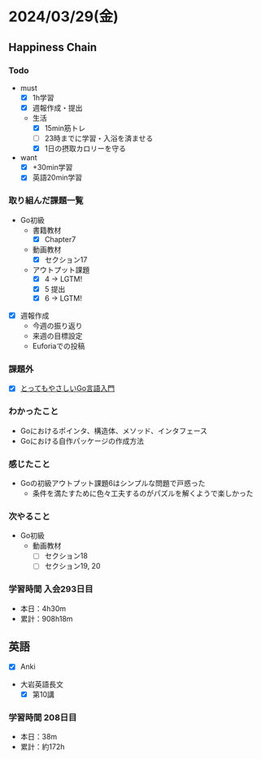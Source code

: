 # 2024/03/29(金)

## Happiness Chain

### Todo

- must
  - [x] 1h学習
  - [x] 週報作成・提出
  - 生活
    - [x] 15min筋トレ
    - [ ] 23時までに学習・入浴を済ませる
    - [x] 1日の摂取カロリーを守る
- want
  - [x] +30min学習
  - [x] 英語20min学習

### 取り組んだ課題一覧

- Go初級
  - 書籍教材
    - [x] Chapter7
  - 動画教材
    - [x] セクション17
  - アウトプット課題
    - [x] 4 -> LGTM!
    - [x] 5 提出
    - [x] 6 -> LGTM!

- [x] 週報作成
  - 今週の振り返り
  - 来週の目標設定
  - Euforiaでの投稿

### 課題外

- [x] [とってもやさしいGo言語入門](https://zenn.dev/ak/articles/1fb628d82ed79b)

### わかったこと

- Goにおけるポインタ、構造体、メソッド、インタフェース
- Goにおける自作パッケージの作成方法

### 感じたこと

- Goの初級アウトプット課題6はシンプルな問題で戸惑った
  - 条件を満たすために色々工夫するのがパズルを解くようで楽しかった

### 次やること

- Go初級
  - 動画教材
    - [ ] セクション18
    - [ ] セクション19, 20

### 学習時間 入会293日目

- 本日：4h30m
- 累計：908h18m

## 英語

- [x] Anki
- 大岩英語長文
  - [x] 第10講

### 学習時間 208日目

- 本日：38m
- 累計：約172h
